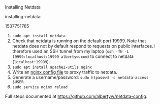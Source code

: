 Installing Netdata

installing-netdata

1537751765

1.  `sudo apt install netdata`
2.  Check that netdata is running on the default port 19999.  Note that netdata
    does not by default respond to requests on public interfaces.  I therefore
    used an SSH tunnel from my laptop (`ssh -fN -L 19999:localhost:19999 albertyw.com`)
    to connect to netdata (`localhost:19999`).
3.  `sudo apt install apache2-utils nginx`
4.  Write an [nginx config file](https://github.com/albertyw/netdata-config/blob/master/nginx/app) to proxy traffic to netdata.
5.  Generate a username/password: `sudo htpasswd -c netdata-access $USER`
6.  `sudo service nginx reload`

Full steps documented at https://github.com/albertyw/netdata-config.
